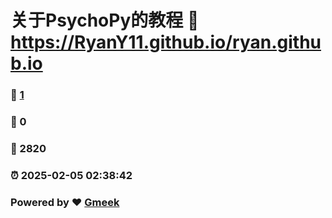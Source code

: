 # 关于PsychoPy的教程 :link: https://RyanY11.github.io/ryan.github.io 
### :page_facing_up: [1](https://RyanY11.github.io/ryan.github.io/tag.html) 
### :speech_balloon: 0 
### :hibiscus: 2820 
### :alarm_clock: 2025-02-05 02:38:42 
### Powered by :heart: [Gmeek](https://github.com/Meekdai/Gmeek)
